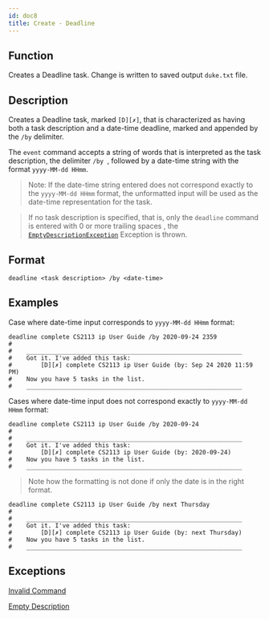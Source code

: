 ```yaml
---
id: doc8
title: Create - Deadline
---
```


## Function

Creates a Deadline task. Change is written to saved output `duke.txt` file. 

## Description

Creates a Deadline task, marked `[D][✗]`, that is characterized as having both a task description and a date-time
 deadline, marked and appended by the `/by` delimiter. 
 
The `event` command accepts a string of words that is interpreted as the task description, the delimiter `/by
`, followed by a date-time string with the format `yyyy-MM-dd HHmm`.

> Note: If the date-time string entered does not correspond exactly to the `yyyy-MM-dd HHmm` format, the unformatted
> input will be used as the date-time representation for the task. 
 
> If no task description is specified, that is, only the `deadline` command is entered with 0 or more trailing spaces
>, the [`EmptyDescriptionException`](doc11.md) Exception is thrown. 

## Format

```
deadline <task description> /by <date-time>
```

## Examples

Case where date-time input corresponds to `yyyy-MM-dd HHmm` format:

```
deadline complete CS2113 ip User Guide /by 2020-09-24 2359
#
#    ____________________________________________________________
#    Got it. I've added this task:
#        [D][✗] complete CS2113 ip User Guide (by: Sep 24 2020 11:59 PM)
#    Now you have 5 tasks in the list.
#    ____________________________________________________________
```

Cases where date-time input does not correspond exactly to `yyyy-MM-dd HHmm` format:

```
deadline complete CS2113 ip User Guide /by 2020-09-24
#
#    ____________________________________________________________
#    Got it. I've added this task:
#        [D][✗] complete CS2113 ip User Guide (by: 2020-09-24)
#    Now you have 5 tasks in the list.
#    ____________________________________________________________
```

> Note how the formatting is not done if only the date is in the right format.

```
deadline complete CS2113 ip User Guide /by next Thursday
#
#    ____________________________________________________________
#    Got it. I've added this task:
#        [D][✗] complete CS2113 ip User Guide (by: next Thursday)
#    Now you have 5 tasks in the list.
#    ____________________________________________________________
```

## Exceptions

[Invalid Command](doc10.md)

[Empty Description](doc11.md)